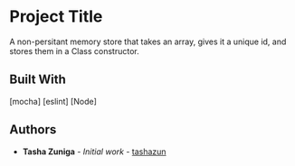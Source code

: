 # Project Title

A non-persitant memory store that takes an array, gives it a unique id, and stores them in a Class constructor.

## Built With

[mocha]
[eslint]
[Node]

## Authors

* **Tasha Zuniga** - *Initial work* - [tashazun](https://github.com/tashazun)
